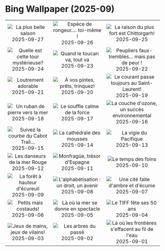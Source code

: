 # Bing Wallpaper (2025-09)

|  |  |  |
|:---:|:---:|:---:|
| ![](https://www.bing.com/th?id=OHR.RedMapleleaf_FR-CA4700405844_400x240.jpg "La plus belle saison") 2025-09-27 | ![](https://www.bing.com/th?id=OHR.AutumnChipmunk_FR-CA4393122356_400x240.jpg "Espèce de rongeur…. toi-même !") 2025-09-26 | ![](https://www.bing.com/th?id=OHR.FortChittorgarh_FR-CA3811054262_400x240.jpg "La raison du plus fort est Chittorgarh!") 2025-09-25 |
| ![](https://www.bing.com/th?id=OHR.BearLodge_FR-CA3663920698_400x240.jpg "Quelle est cette tour mystérieuse?") 2025-09-24 | ![](https://www.bing.com/th?id=OHR.ToucanForest_FR-CA3495026765_400x240.jpg "Quand le toucan va, tout va") 2025-09-23 | ![](https://www.bing.com/th?id=OHR.AspenEquinox_FR-CA3336828121_400x240.jpg "Peupliers faux-trembles… mais pas de peur !") 2025-09-22 |
| ![](https://www.bing.com/th?id=OHR.IceOtters_FR-CA3170319106_400x240.jpg "Loutrement adorable") 2025-09-21 | ![](https://www.bing.com/th?id=OHR.OktoberfestSwing_FR-CA3046435338_400x240.jpg "À vos pintes, prêts, trinquez!") 2025-09-20 | ![](https://www.bing.com/th?id=OHR.ThousandIslands_FR-CA2696855753_400x240.jpg "Le courant passe toujours au Saint-Laurent!") 2025-09-19 |
| ![](https://www.bing.com/th?id=OHR.DunquinIreland_FR-CA7189832107_400x240.jpg "Un ruban de pierre vers la mer") 2025-09-18 | ![](https://www.bing.com/th?id=OHR.YoungMoose_FR-CA2358122126_400x240.jpg "Le souffle calme de la force") 2025-09-17 | ![](https://www.bing.com/th?id=OHR.OzoneEarth_FR-CA7415892367_400x240.jpg "La couche d'ozone, un succès environnemental") 2025-09-16 |
| ![](https://www.bing.com/th?id=OHR.BrentonHighlandsNP_FR-CA0634942410_400x240.jpg "Suivez la courbe du Cabot Trail…") 2025-09-15 | ![](https://www.bing.com/th?id=OHR.HohWaterfall_FR-CA7726567237_400x240.jpg "La cathédrale des mousses") 2025-09-14 | ![](https://www.bing.com/th?id=OHR.PointReyesSeashore_FR-CA7871532058_400x240.jpg "La vigie du Pacifique") 2025-09-13 |
| ![](https://www.bing.com/th?id=OHR.SpinnerDolphins_FR-CA8668368271_400x240.jpg "Les danseurs de la mer Rouge") 2025-09-12 | ![](https://www.bing.com/th?id=OHR.ExtremaduraJamon_FR-CA9072612158_400x240.jpg "Monfragüe, trésor d'Espagne") 2025-09-11 | ![](https://www.bing.com/th?id=OHR.YorkshireHay_FR-CA9200328346_400x240.jpg "Le temps des foins") 2025-09-10 |
| ![](https://www.bing.com/th?id=OHR.SwissSquirrel_FR-CA9311123273_400x240.jpg "La forêt à hauteur d'écureuil") 2025-09-09 | ![](https://www.bing.com/th?id=OHR.OrchardLibrary_FR-CA9778304920_400x240.jpg "L'alphabétisation : un droit, un avenir") 2025-09-08 | ![](https://www.bing.com/th?id=OHR.BlueGdansk_FR-CA9649436148_400x240.jpg "Une cité faite d'ambre et d'écume") 2025-09-07 |
| ![](https://www.bing.com/th?id=OHR.RufousHummer_FR-CA9514503167_400x240.jpg "Petits mais costauds!") 2025-09-06 | ![](https://www.bing.com/th?id=OHR.SunsetPier_FR-CA7066243474_400x240.jpg "Là où la mer se donne en spectacle") 2025-09-05 | ![](https://www.bing.com/th?id=OHR.TiFF25_FR-CA5296351553_400x240.jpg "Le TIFF fête ses 50 ans") 2025-09-04 |
| ![](https://www.bing.com/th?id=OHR.WrestlingBears_FR-CA4913260045_400x240.jpg "Jeux de mains, jeux de vilains!") 2025-09-03 | ![](https://www.bing.com/th?id=OHR.DeadvleiTrees_FR-CA3437510349_400x240.jpg "Les arbres du passé") 2025-09-02 | ![](https://www.bing.com/th?id=OHR.MinnesotaWaters_FR-CA2747659631_400x240.jpg "Là où les frontières s'effacent au fil de l'eau") 2025-09-01 |
